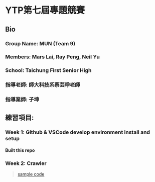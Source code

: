 # YTP第七屆專題競賽

## Bio
### Group Name: MUN (Team 9)
### Members: Mars Lai, Ray Peng, Neil Yu
### School: Taichung First Senior High
### 指導老師: 師大科技系蔡芸琤老師
### 指導業師: 子坤

## 練習項目:
### Week 1: Github & VSCode develop environment install and setup
#### Built this repo
### Week 2: Crawler
> [sample code](https://github.com/MarsPresLai/YTP_research/blob/main/Week2:crawler.ipynb)
